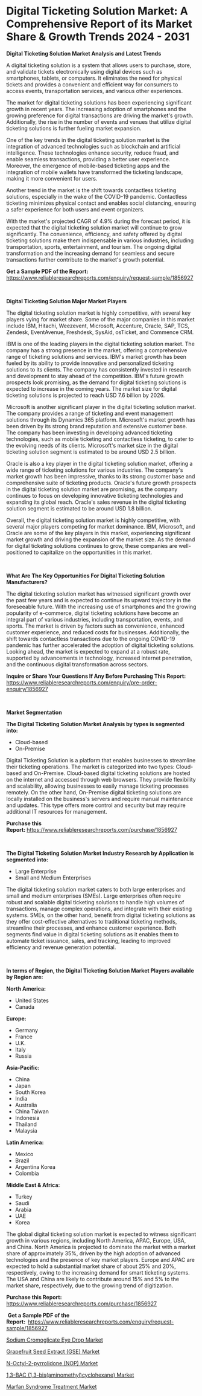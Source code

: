 <p><h1>Digital Ticketing Solution Market: A Comprehensive Report of its Market Share & Growth Trends 2024 - 2031</h1></p><p><strong>Digital Ticketing Solution Market Analysis and Latest Trends</strong></p>
<p><p>A digital ticketing solution is a system that allows users to purchase, store, and validate tickets electronically using digital devices such as smartphones, tablets, or computers. It eliminates the need for physical tickets and provides a convenient and efficient way for consumers to access events, transportation services, and various other experiences.</p><p>The market for digital ticketing solutions has been experiencing significant growth in recent years. The increasing adoption of smartphones and the growing preference for digital transactions are driving the market's growth. Additionally, the rise in the number of events and venues that utilize digital ticketing solutions is further fueling market expansion.</p><p>One of the key trends in the digital ticketing solution market is the integration of advanced technologies such as blockchain and artificial intelligence. These technologies enhance security, reduce fraud, and enable seamless transactions, providing a better user experience. Moreover, the emergence of mobile-based ticketing apps and the integration of mobile wallets have transformed the ticketing landscape, making it more convenient for users.</p><p>Another trend in the market is the shift towards contactless ticketing solutions, especially in the wake of the COVID-19 pandemic. Contactless ticketing minimizes physical contact and enables social distancing, ensuring a safer experience for both users and event organizers.</p><p>With the market's projected CAGR of 4.9% during the forecast period, it is expected that the digital ticketing solution market will continue to grow significantly. The convenience, efficiency, and safety offered by digital ticketing solutions make them indispensable in various industries, including transportation, sports, entertainment, and tourism. The ongoing digital transformation and the increasing demand for seamless and secure transactions further contribute to the market's growth potential.</p></p>
<p><strong>Get a Sample PDF of the Report:&nbsp;</strong> <a href="https://www.reliableresearchreports.com/enquiry/request-sample/1856927">https://www.reliableresearchreports.com/enquiry/request-sample/1856927</a></p>
<p>&nbsp;</p>
<p><strong>Digital Ticketing Solution Major Market Players</strong></p>
<p><p>The digital ticketing solution market is highly competitive, with several key players vying for market share. Some of the major companies in this market include IBM, Hitachi, Weezevent, Microsoft, Accenture, Oracle, SAP, TCS, Zendesk, EventAvenue, Freshdesk, SysAid, osTicket, and Commence CRM.</p><p>IBM is one of the leading players in the digital ticketing solution market. The company has a strong presence in the market, offering a comprehensive range of ticketing solutions and services. IBM's market growth has been fueled by its ability to provide innovative and personalized ticketing solutions to its clients. The company has consistently invested in research and development to stay ahead of the competition. IBM's future growth prospects look promising, as the demand for digital ticketing solutions is expected to increase in the coming years. The market size for digital ticketing solutions is projected to reach USD 7.6 billion by 2026.</p><p>Microsoft is another significant player in the digital ticketing solution market. The company provides a range of ticketing and event management solutions through its Dynamics 365 platform. Microsoft's market growth has been driven by its strong brand reputation and extensive customer base. The company has been investing in developing advanced ticketing technologies, such as mobile ticketing and contactless ticketing, to cater to the evolving needs of its clients. Microsoft's market size in the digital ticketing solution segment is estimated to be around USD 2.5 billion.</p><p>Oracle is also a key player in the digital ticketing solution market, offering a wide range of ticketing solutions for various industries. The company's market growth has been impressive, thanks to its strong customer base and comprehensive suite of ticketing products. Oracle's future growth prospects in the digital ticketing solution market are promising, as the company continues to focus on developing innovative ticketing technologies and expanding its global reach. Oracle's sales revenue in the digital ticketing solution segment is estimated to be around USD 1.8 billion.</p><p>Overall, the digital ticketing solution market is highly competitive, with several major players competing for market dominance. IBM, Microsoft, and Oracle are some of the key players in this market, experiencing significant market growth and driving the expansion of the market size. As the demand for digital ticketing solutions continues to grow, these companies are well-positioned to capitalize on the opportunities in this market.</p></p>
<p>&nbsp;</p>
<p><strong>What Are The Key Opportunities For Digital Ticketing Solution Manufacturers?</strong></p>
<p><p>The digital ticketing solution market has witnessed significant growth over the past few years and is expected to continue its upward trajectory in the foreseeable future. With the increasing use of smartphones and the growing popularity of e-commerce, digital ticketing solutions have become an integral part of various industries, including transportation, events, and sports. The market is driven by factors such as convenience, enhanced customer experience, and reduced costs for businesses. Additionally, the shift towards contactless transactions due to the ongoing COVID-19 pandemic has further accelerated the adoption of digital ticketing solutions. Looking ahead, the market is expected to expand at a robust rate, supported by advancements in technology, increased internet penetration, and the continuous digital transformation across sectors.</p></p>
<p><strong>Inquire or Share Your Questions If Any Before Purchasing This Report:</strong> <a href="https://www.reliableresearchreports.com/enquiry/pre-order-enquiry/1856927">https://www.reliableresearchreports.com/enquiry/pre-order-enquiry/1856927</a></p>
<p>&nbsp;</p>
<p><strong>Market Segmentation</strong></p>
<p><strong>The Digital Ticketing Solution Market Analysis by types is segmented into:</strong></p>
<p><ul><li>Cloud-based</li><li>On-Premise</li></ul></p>
<p><p>Digital Ticketing Solution is a platform that enables businesses to streamline their ticketing operations. The market is categorized into two types: Cloud-based and On-Premise. Cloud-based digital ticketing solutions are hosted on the internet and accessed through web browsers. They provide flexibility and scalability, allowing businesses to easily manage ticketing processes remotely. On the other hand, On-Premise digital ticketing solutions are locally installed on the business's servers and require manual maintenance and updates. This type offers more control and security but may require additional IT resources for management.</p></p>
<p><strong>Purchase this Report:&nbsp;</strong><a href="https://www.reliableresearchreports.com/purchase/1856927">https://www.reliableresearchreports.com/purchase/1856927</a></p>
<p>&nbsp;</p>
<p><strong>The Digital Ticketing Solution Market Industry Research by Application is segmented into:</strong></p>
<p><ul><li>Large Enterprise</li><li>Small and Medium Enterprises</li></ul></p>
<p><p>The digital ticketing solution market caters to both large enterprises and small and medium enterprises (SMEs). Large enterprises often require robust and scalable digital ticketing solutions to handle high volumes of transactions, manage complex operations, and integrate with their existing systems. SMEs, on the other hand, benefit from digital ticketing solutions as they offer cost-effective alternatives to traditional ticketing methods, streamline their processes, and enhance customer experience. Both segments find value in digital ticketing solutions as it enables them to automate ticket issuance, sales, and tracking, leading to improved efficiency and revenue generation potential.</p></p>
<p>&nbsp;</p>
<p><strong>In terms of Region, the Digital Ticketing Solution Market Players available by Region are:</strong></p>
<p>
    <p> <strong> North America: </strong>
        <ul>
            <li>United States</li>
            <li>Canada</li>
        </ul>
        </p> 
    <p> <strong> Europe: </strong>
        <ul>
            <li>Germany</li>
            <li>France</li>
            <li>U.K.</li>
            <li>Italy</li>
            <li>Russia</li>
        </ul>
        </p> 
    <p> <strong> Asia-Pacific: </strong>
        <ul>
            <li>China</li>
            <li>Japan</li>
            <li>South Korea</li>
            <li>India</li>
            <li>Australia</li>
            <li>China Taiwan</li>
            <li>Indonesia</li>
            <li>Thailand</li>
            <li>Malaysia</li>
        </ul>
        </p> 
    <p> <strong> Latin America: </strong>
        <ul>
            <li>Mexico</li>
            <li>Brazil</li>
            <li>Argentina Korea</li>
            <li>Colombia</li>
        </ul>
        </p> 
    <p> <strong> Middle East & Africa: </strong>
        <ul>
            <li>Turkey</li>
            <li>Saudi</li>
            <li>Arabia</li>
            <li>UAE</li>
            <li>Korea</li>
        </ul>
    </p>
    </p>
<p><p>The global digital ticketing solution market is expected to witness significant growth in various regions, including North America, APAC, Europe, USA, and China. North America is projected to dominate the market with a market share of approximately 35%, driven by the high adoption of advanced technologies and the presence of key market players. Europe and APAC are expected to hold a substantial market share of about 25% and 20%, respectively, owing to the increasing demand for smart ticketing systems. The USA and China are likely to contribute around 15% and 5% to the market share, respectively, due to the growing trend of digitization.</p></p>
<p><strong>Purchase this Report: </strong><a href="https://www.reliableresearchreports.com/purchase/1856927">https://www.reliableresearchreports.com/purchase/1856927</a></p>
<p>&nbsp;<strong>Get a Sample PDF of the Report:&nbsp;&nbsp;</strong><a href="https://www.reliableresearchreports.com/enquiry/request-sample/1856927">https://www.reliableresearchreports.com/enquiry/request-sample/1856927</a></p>
<p><strong></strong></p>
<p><p><a href="https://github.com/nathandecarvalho/Market-Research-Report-List-1/blob/main/sodium-cromoglicate-eye-drop-market.md">Sodium Cromoglicate Eye Drop Market</a></p><p><a href="https://medium.com/p/cab62b6b6754/edit">Grapefruit Seed Extract (GSE) Market</a></p><p><a href="https://medium.com/p/bd3fbe288088/edit">N-Octyl-2-pyrrolidone (NOP) Market</a></p><p><a href="https://medium.com/p/aba2fcde6910/edit">1,3-BAC (1,3-bis(aminomethyl)cyclohexane) Market</a></p><p><a href="https://github.com/markusgodoy/Market-Research-Report-List-1/blob/main/marfan-syndrome-treatment-market.md">Marfan Syndrome Treatment Market</a></p></p>